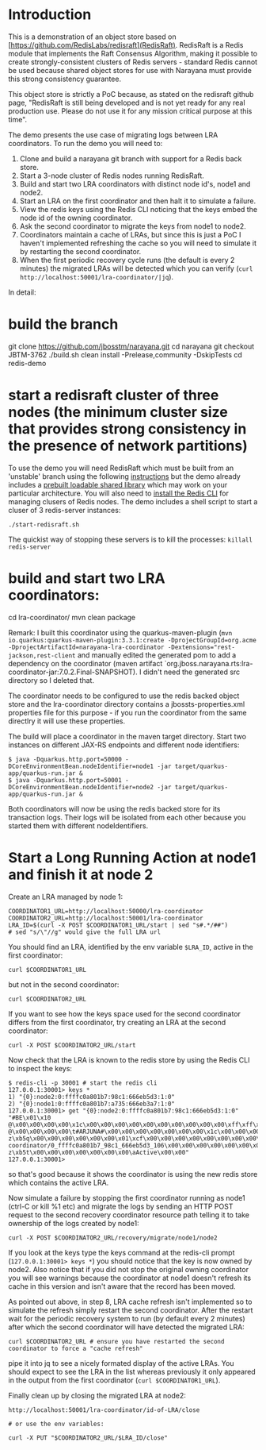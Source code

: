
# Introduction

This is a demonstration of an object store based on [https://github.com/RedisLabs/redisraft](RedisRaft). RedisRaft is a Redis module that implements the Raft Consensus Algorithm, making it possible to create strongly-consistent clusters of Redis servers - standard Redis cannot be used because shared object stores for use with Narayana must provide this strong consistency guarantee.

This object store is strictly a PoC because, as stated on the redisraft github page, "RedisRaft is still being developed and is not yet ready for any real production use. Please do not use it for any mission critical purpose at this time".

The demo presents the use case of migrating logs between LRA coordinators. To run the demo you will need to:

1. Clone and build a narayana git branch with support for a Redis back store.
2. Start a 3-node cluster of Redis nodes running RedisRaft.
3. Build and start two LRA coordinators with distinct node id's, node1 and node2.
4. Start an LRA on the first coordinator and then halt it to simulate a failure.
5. View the redis keys using the Redis CLI noticing that the keys embed the node id of the owning coordinator.
7. Ask the second coordinator to migrate the keys from node1 to node2.
8. Coordinators maintain a cache of LRAs, but since this is just a PoC I haven't implemented refreshing the cache so you will need to simulate it by restarting the second coordinator.
9. When the first periodic recovery cycle runs (the default is every 2 minutes) the migrated LRAs will be detected which you can verify (`curl http://localhost:50001/lra-coordinator/|jq`).

In detail:

# build the branch

git clone https://github.com/jbosstm/narayana.git
cd narayana
git checkout JBTM-3762
./build.sh clean install -Prelease,community -DskipTests
cd redis-demo

# start a redisraft cluster of three nodes (the minimum cluster size that provides strong consistency in the presence of network partitions)

To use the demo you will need RedisRaft which must be built from an 'unstable' branch using the following [instructions](../redisraft-module/README.md) but the demo already includes a [prebuilt loadable shared library](../redisraft-module/redisraft.so) which may work on your particular architecture. You will also need to [install the Redis CLI](https://redis.io/docs/latest/operate/oss_and_stack/install/install-redis/) for managing clusers of Redis nodes. The demo includes a shell script to start a cluser of 3 redis-server instances:

```
./start-redisraft.sh
```

The quickist way of stopping these servers is to kill the processes: `killall redis-server`

# build and start two LRA coordinators:

cd lra-coordinator/
mvn clean package

Remark: I built this coordinator using the quarkus-maven-plugin (`mvn io.quarkus:quarkus-maven-plugin:3.3.1:create -DprojectGroupId=org.acme -DprojectArtifactId=narayana-lra-coordinator -Dextensions="rest-jackson,rest-client` and manually edited the generated pom to add a dependency on the coordinator (maven artifact `org.jboss.narayana.rts:lra-coordinator-jar:7.0.2.Final-SNAPSHOT). I didn't need the generated src directory so I deleted that.

The coordinator needs to be configured to use the redis backed object store and the lra-coordinator directory contains a jbossts-properties.xml properties file for this purpose - if you run the coordinator from the same directlry it will use these properties.

The build will place a coordinator in the maven target directory. Start two instances on different JAX-RS endpoints and different node identifiers:

```
$ java -Dquarkus.http.port=50000 -DCoreEnvironmentBean.nodeIdentifier=node1 -jar target/quarkus-app/quarkus-run.jar &
$ java -Dquarkus.http.port=50001 -DCoreEnvironmentBean.nodeIdentifier=node2 -jar target/quarkus-app/quarkus-run.jar &
```

Both coordinators will now be using the redis backed store for its transaction logs. Their logs will be isolated from each other because you started them with different nodeIdentifiers.

# Start a Long Running Action at node1 and finish it at node 2

Create an LRA managed by node 1:

```
COORDINATOR1_URL=http://localhost:50000/lra-coordinator
COORDINATOR2_URL=http://localhost:50001/lra-coordinator
LRA_ID=$(curl -X POST $COORDINATOR1_URL/start | sed "s#.*/##")
# sed "s/\"//g" would give the full LRA url
```

You should find an LRA, identified by the env variable `$LRA_ID`, active in the first coordinator:

```
curl $COORDINATOR1_URL
```
but not in the second coordinator:

```
curl $COORDINATOR2_URL
```

If you want to see how the keys space used for the second coordinator differs from the first coordinator, try creating an LRA at the second coordinator:

```
curl -X POST $COORDINATOR2_URL/start
```

Now check that the LRA is known to the redis store by using the Redis CLI to inspect the keys:

```
$ redis-cli -p 30001 # start the redis cli
127.0.0.1:30001> keys *
1) "{0}:node2:0:ffffc0a801b7:98c1:666eb5d3:1:0"
2) "{0}:node1:0:ffffc0a801b7:a735:666eb3a7:1:0"
127.0.0.1:30001> get "{0}:node2:0:ffffc0a801b7:98c1:666eb5d3:1:0"
"#BE\x01\x10 @\x00\x00\x00\x00\x1c\x00\x00\x00\x00\x00\x00\x00\x00\x00\x00\xff\xff\xc0\xa8\x01\xb7\x00\x00\x98\xc1fn\xb5\xd3\x00\x00\x01\x06\x00\x00\x00,/StateManager/BasicAction/LongRunningAction\x00\x00\x00\x00\x01\x00\x00\x00\x00\x00\x00\x00\x1c\x00\x00\x00\x00\x00\x00\x00\x00\x00\x00\xff\xff\xc0\xa8\x01\xb7\x00\x00\x98\xc1fn\xb5\xd3\x00\x00\x01\a\x00\x00\x00\xf0#BE\x01\x10 @\x00\x00\x00\x00\t#ARJUNA#\x00\x00\x00\x00\x00\x00\x00\x1c\x00\x00\x00\x00\x00\x00\x00\x00\x00\x00\xff\xff\xc0\xa8\x01\xb7\x00\x00\x98\xc1fn\xb5\xd3\x00\x00\x01\x06\x00\x00\x00\x1c\x00\x00\x00\x00\x00\x00\x00\x00\x00\x00\xff\xff\xc0\xa8\x01\xb7\x00\x00\x98\xc1fn\xb5\xd3\x00\x00\x01\b\x00\x00\x01\x90 z\xb5q\x00\x00\x00\x00\x00\x00\x01\xcf\x00\x00\x00\x00\x00\x00\x00\x00\x00\x00\x00\x00\x00\x00\x00\x00\x00\x00\x01\xcf\x00\x00\x00Hhttp://localhost:50001/lra-coordinator/0_ffffc0a801b7_98c1_666eb5d3_106\x00\x00\x00\x00\x00\x00\x00\x00\x01\x00\x00\x00\x00\x00\x00\x00\x01\x00\x00\x01\x90 z\xb5t\x00\x00\x00\x00\x00\x00\x00\aActive\x00\x00"
127.0.0.1:30001>
```

so that's good because it shows the coordinator is using the new redis store which contains the active LRA.

Now simulate a failure by stopping the first coordinator running as node1 (ctrl-C or kill %1 etc) and migrate the logs by sending an HTTP POST request to the second recovery coordinator resource path telling it to take ownership of the logs created by node1:

```
curl -X POST $COORDINATOR2_URL/recovery/migrate/node1/node2
```

If you look at the keys type the keys command at the redis-cli prompt (`127.0.0.1:30001> keys *`) you should notice that the key is now owned by node2. Also notice that if you did not stop the original owning coordinator you will see warnings because the coordinator at node1 doesn't refresh its cache in this version and isn't aware that the record has been moved.

As pointed out above, in step 8, LRA cache refresh isn't implemented so to simulate the refresh simply restart the second coordinator. After the restart wait for the periodic recovery system to run (by default every 2 minutes) after which the second coordinator will have detected the migrated LRA:

```
curl $COORDINATOR2_URL # ensure you have restarted the second coordinator to force a "cache refresh"
```

pipe it into jq to see a nicely formated display of the active LRAs. You should expect to see the LRA in the list whereas previously it only appeared in the output from the first coordinator (`curl $COORDINATOR1_URL`).

Finally clean up by closing the migrated LRA at node2:

```
http://localhost:50001/lra-coordinator/id-of-LRA/close

# or use the env variables:

curl -X PUT "$COORDINATOR2_URL/$LRA_ID/close"
```
